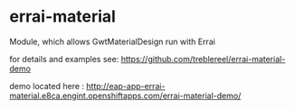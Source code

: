# errai-material
Module, which allows GwtMaterialDesign run with Errai

for details and examples see: https://github.com/treblereel/errai-material-demo

demo located here : http://eap-app-errai-material.e8ca.engint.openshiftapps.com/errai-material-demo/

